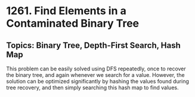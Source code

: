 # 1261. Find Elements in a Contaminated Binary Tree
## Topics: Binary Tree, Depth-First Search, Hash Map

This problem can be easily solved using DFS repeatedly, once to recover the
binary tree, and again whenever we search for a value. However, the solution
can be optimized significantly by hashing the values found during tree
recovery, and then simply searching this hash map to find values.
